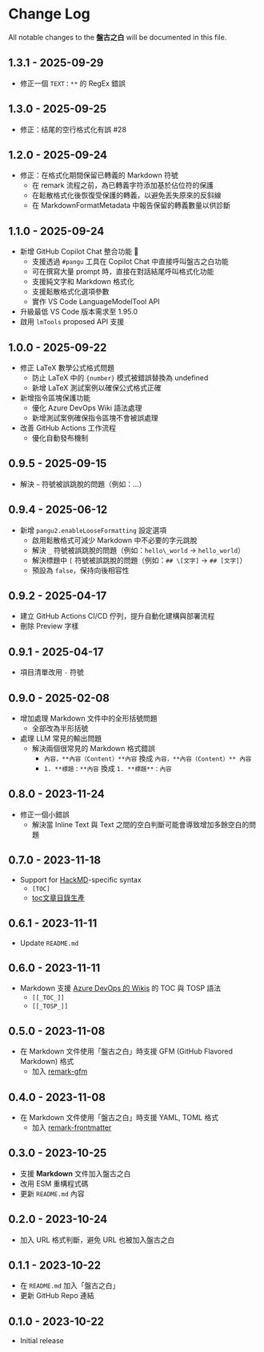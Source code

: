 # Change Log

All notable changes to the **盤古之白** will be documented in this file.

## 1.3.1 - 2025-09-29

* 修正一個 `TEXT：**` 的 RegEx 錯誤

## 1.3.0 - 2025-09-25

* 修正：结尾的空行格式化有誤 #28

## 1.2.0 - 2025-09-24

* 修正：在格式化期間保留已轉義的 Markdown 符號
  * 在 remark 流程之前，為已轉義字符添加基於佔位符的保護
  * 在鬆散格式化後恢復受保護的轉義，以避免丟失原來的反斜線
  * 在 MarkdownFormatMetadata 中報告保留的轉義數量以供診斷

## 1.1.0 - 2025-09-24

* 新增 GitHub Copilot Chat 整合功能 🎉
  * 支援透過 `#pangu` 工具在 Copilot Chat 中直接呼叫盤古之白功能
  * 可在撰寫大量 prompt 時，直接在對話結尾呼叫格式化功能
  * 支援純文字和 Markdown 格式化
  * 支援鬆散格式化選項參數
  * 實作 VS Code LanguageModelTool API
* 升級最低 VS Code 版本需求至 1.95.0
* 啟用 `lmTools` proposed API 支援

## 1.0.0 - 2025-09-22

* 修正 LaTeX 數學公式格式問題
  * 防止 LaTeX 中的 `{number}` 模式被錯誤替換為 undefined
  * 新增 LaTeX 測試案例以確保公式格式正確
* 新增指令區塊保護功能
  * 優化 Azure DevOps Wiki 語法處理
  * 新增測試案例確保指令區塊不會被誤處理
* 改善 GitHub Actions 工作流程
  * 優化自動發布機制

## 0.9.5 - 2025-09-15

* 解決 `~` 符號被誤跳脫的問題（例如：...）

## 0.9.4 - 2025-06-12

* 新增 `pangu2.enableLooseFormatting` 設定選項
  * 啟用鬆散格式可減少 Markdown 中不必要的字元跳脫
  * 解決 `_` 符號被誤跳脫的問題（例如：`hello\_world` → `hello_world`）
  * 解決標題中 `[` 符號被誤跳脫的問題（例如：`## \[文字]` → `## [文字]`）
  * 預設為 `false`，保持向後相容性

## 0.9.2 - 2025-04-17

* 建立 GitHub Actions CI/CD 佇列，提升自動化建構與部署流程
* 刪除 Preview 字樣

## 0.9.1 - 2025-04-17

* 項目清單改用 `-` 符號

## 0.9.0 - 2025-02-08

* 增加處理 Markdown 文件中的全形括號問題
  * 全部改為半形括號
* 處理 LLM 常見的輸出問題
  * 解決兩個很常見的 Markdown 格式錯誤
    * `內容，**內容（Content）**內容` 換成 `內容，**內容（Content）** 內容`
    * `1. **標題：**內容` 換成 `1. **標題**：內容`

## 0.8.0 - 2023-11-24

* 修正一個小錯誤
  * 解決當 Inline Text 與 Text 之間的空白判斷可能會導致增加多餘空白的問題

## 0.7.0 - 2023-11-18

* Support for [HackMD](https://hackmd.io/)-specific syntax
  * `[TOC]`
  * [toc文章目錄生產](https://hackmd.io/@chiaoshin369/Shinbook/https%3A%2F%2Fhackmd.io%2F%40chiaoshin369%2Fhackmd#toc%E6%96%87%E7%AB%A0%E7%9B%AE%E9%8C%84%E7%94%9F%E7%94%A2)

## 0.6.1 - 2023-11-11

* Update `README.md`

## 0.6.0 - 2023-11-11

* Markdown 支援 [Azure DevOps 的 Wikis](https://learn.microsoft.com/en-us/azure/devops/project/wiki/wiki-markdown-guidance?view=azure-devops&WT.mc_id=DT-MVP-4015686#table-of-contents-toc-for-wiki-pages) 的 TOC 與 TOSP 語法
  * `[[_TOC_]]`
  * `[[_TOSP_]]`

## 0.5.0 - 2023-11-08

* 在 Markdown 文件使用「盤古之白」時支援 GFM (GitHub Flavored Markdown) 格式
  * 加入 [remark-gfm](https://www.npmjs.com/package/remark-gfm)

## 0.4.0 - 2023-11-08

* 在 Markdown 文件使用「盤古之白」時支援 YAML, TOML 格式
  * 加入 [remark-frontmatter](https://www.npmjs.com/package/remark-frontmatter)

## 0.3.0 - 2023-10-25

* 支援 **Markdown** 文件加入盤古之白
* 改用 ESM 重構程式碼
* 更新 `README.md` 內容

## 0.2.0 - 2023-10-24

* 加入 URL 格式判斷，避免 URL 也被加入盤古之白

## 0.1.1 - 2023-10-22

* 在 `README.md` 加入「盤古之白」
* 更新 GitHub Repo 連結

## 0.1.0 - 2023-10-22

* Initial release
